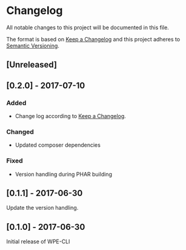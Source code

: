 # Changelog
All notable changes to this project will be documented in this file.

The format is based on [Keep a Changelog](http://keepachangelog.com/en/1.0.0/)
and this project adheres to [Semantic Versioning](http://semver.org/spec/v2.0.0.html).

## [Unreleased]

## [0.2.0] - 2017-07-10

### Added

* Change log according to [Keep a Changelog](http://keepachangelog.com/en/1.0.0/).

### Changed

* Updated composer dependencies

### Fixed

* Version handling during PHAR building

## [0.1.1] - 2017-06-30

Update the version handling.

## [0.1.0] - 2017-06-30

Initial release of WPE-CLI

